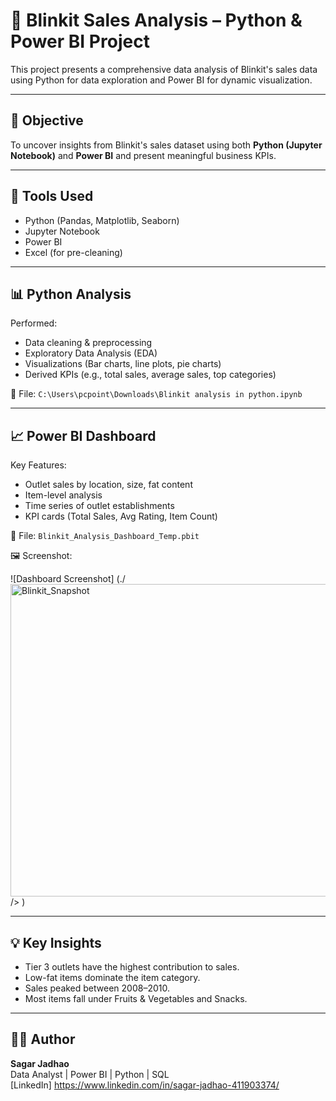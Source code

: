 # 🛒 Blinkit Sales Analysis – Python & Power BI Project

This project presents a comprehensive data analysis of Blinkit's sales data using Python for data exploration and Power BI for dynamic visualization.

---

## 📌 Objective

To uncover insights from Blinkit's sales dataset using both **Python (Jupyter Notebook)** and **Power BI** and present meaningful business KPIs.

---

## 🧰 Tools Used

- Python (Pandas, Matplotlib, Seaborn)
- Jupyter Notebook
- Power BI
- Excel (for pre-cleaning)

---

## 📊 Python Analysis

Performed:
- Data cleaning & preprocessing
- Exploratory Data Analysis (EDA)
- Visualizations (Bar charts, line plots, pie charts)
- Derived KPIs (e.g., total sales, average sales, top categories)

📁 File: `C:\Users\pcpoint\Downloads\Blinkit analysis in python.ipynb`

---

## 📈 Power BI Dashboard

Key Features:
- Outlet sales by location, size, fat content
- Item-level analysis
- Time series of outlet establishments
- KPI cards (Total Sales, Avg Rating, Item Count)

📎 File: `Blinkit_Analysis_Dashboard_Temp.pbit`

🖼️ Screenshot:

![Dashboard Screenshot] (./<img width="906" height="500" alt="Blinkit_Snapshot" src="https://github.com/user-attachments/assets/bc28e2d4-e6b2-4568-aa0f-68cdbe27e603"/>
/>
)

---

## 💡 Key Insights

- Tier 3 outlets have the highest contribution to sales.
- Low-fat items dominate the item category.
- Sales peaked between 2008–2010.
- Most items fall under Fruits & Vegetables and Snacks.

---

## 👨‍💻 Author

**Sagar Jadhao**  
Data Analyst | Power BI | Python | SQL  
[LinkedIn] https://www.linkedin.com/in/sagar-jadhao-411903374/
